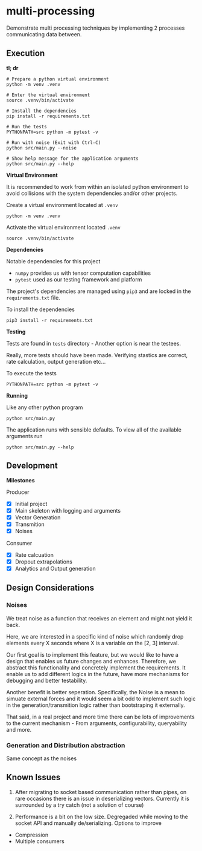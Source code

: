 # multi-processing

Demonstrate multi processing techniques by implementing 2 processes communicating data between.

## Execution

__tl; dr__

    # Prepare a python virtual environment
    python -m venv .venv
    
    # Enter the virtual environment
    source .venv/bin/activate
    
    # Install the dependencies
    pip install -r requirements.txt
    
    # Run the tests
    PYTHONPATH=src python -m pytest -v
    
    # Run with noise (Exit with Ctrl-C)
    python src/main.py --noise

    # Show help message for the application arguments
    python src/main.py --help

__Virtual Environment__

It is recommended to work from within an isolated python environment to avoid collisions with the system dependencies and/or other projects.

Create a virtual environment located at ```.venv```

    python -m venv .venv

Activate the virtual environment located ```.venv```

    source .venv/bin/activate

__Dependencies__

Notable dependencies for this project
- ```numpy``` provides us with tensor computation capabilities
- ```pytest``` used as our testing framework and platform

The project's dependencies are managed using ```pip3``` and are locked in the ```requirements.txt``` file.

To install the dependencies

    pip3 install -r requirements.txt

__Testing__

Tests are found in ```tests``` directory - Another option is near the testees. 

Really, more tests should have been made. Verifying stastics are correct, rate calculation, output generation etc...

To execute the tests

    PYTHONPATH=src python -m pytest -v

__Running__

Like any other python program

    python src/main.py

The application runs with sensible defaults. To view all of the available arguments run

    python src/main.py --help

## Development

__Milestones__

Producer

- [x] Initial project
- [x] Main skeleton with logging and arguments
- [x] Vector Generation
- [x] Transmition
- [x] Noises

Consumer

- [x] Rate calcuation
- [x] Dropout extrapolations
- [x] Analytics and Output generation

## Design Considerations

### Noises

We treat noise as a function that receives an element and might not yield it back.

Here, we are interested in a specific kind of noise which randomly drop elements every X seconds where
X is a variable on the [2, 3] interval.

Our first goal is to implement this feature, but we would like to have a design that enables us future changes and enhances. Therefore, we abstract this functionality and concretely implement the requirements. It enable us to add different logics in the future, have more mechanisms for debugging and better testability.

Another benefit is better seperation. Specifically, the Noise is a mean to simuate external forces and it would seem a bit odd to implement such logic in the generation/transmition logic rather than bootstraping it externally.

That said, in a real project and more time there can be lots of improvements to the current mechanism - From arguments, configurability, queryability and more.

### Generation and Distribution abstraction

Same concept as the noises

## Known Issues

1. After migrating to socket based communication rather than pipes, on rare occasions there is an issue in deserializing vectors. Currently it is surrounded by a try catch (not a solution of course)

2. Performance is a bit on the low size. Degregaded while moving to the socket API and manually de/serializing. Options to improve
  - Compression
  - Multiple consumers

